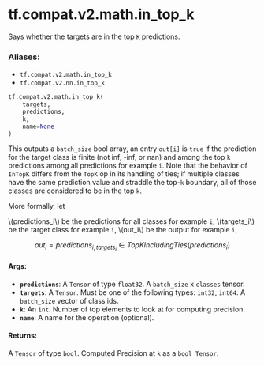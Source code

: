 <div itemscope itemtype="http://developers.google.com/ReferenceObject">
<meta itemprop="name" content="tf.compat.v2.math.in_top_k" />
<meta itemprop="path" content="Stable" />
</div>

# tf.compat.v2.math.in_top_k

Says whether the targets are in the top `K` predictions.

### Aliases:

* `tf.compat.v2.math.in_top_k`
* `tf.compat.v2.nn.in_top_k`

``` python
tf.compat.v2.math.in_top_k(
    targets,
    predictions,
    k,
    name=None
)
```

<!-- Placeholder for "Used in" -->

This outputs a `batch_size` bool array, an entry `out[i]` is `true` if the
prediction for the target class is finite (not inf, -inf, or nan) and among
the top `k` predictions among all predictions for example `i`. Note that the
behavior of `InTopK` differs from the `TopK` op in its handling of ties; if
multiple classes have the same prediction value and straddle the top-`k`
boundary, all of those classes are considered to be in the top `k`.

More formally, let

  \\(predictions_i\\) be the predictions for all classes for example `i`,
  \\(targets_i\\) be the target class for example `i`,
  \\(out_i\\) be the output for example `i`,

$$out_i = predictions_{i, targets_i} \in TopKIncludingTies(predictions_i)$$

#### Args:


* <b>`predictions`</b>: A `Tensor` of type `float32`.
  A `batch_size` x `classes` tensor.
* <b>`targets`</b>: A `Tensor`. Must be one of the following types: `int32`, `int64`.
  A `batch_size` vector of class ids.
* <b>`k`</b>: An `int`. Number of top elements to look at for computing precision.
* <b>`name`</b>: A name for the operation (optional).


#### Returns:

A `Tensor` of type `bool`. Computed Precision at `k` as a `bool Tensor`.
